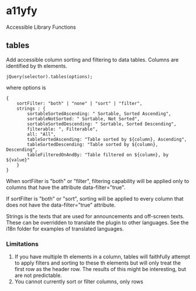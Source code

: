 # a11yfy

Accessible Library Functions

## tables

Add accessible column sorting and filtering to data tables. Columns are identified by th elements.

    jQuery(selector).tables(options);

where options is

    {
        sortFilter: "both" | "none" | "sort" | "filter",
        strings : {
            sortableSortedAscending: " Sortable, Sorted Ascending",
            sortableNotSorted: " Sortable, Not Sorted",
            sortableSortedDescending: " Sortable, Sorted Descending",
            filterable: ", Filterable",
            all: "All",
            tableSortedAscending: "Table sorted by ${column}, Ascending",
            tableSortedDescending: "Table sorted by ${column}, Descending",
            tableFilteredOnAndBy: "Table filtered on ${column}, by ${value}"
        }
    }

When sortFilter is "both" or "filter", filtering capability will be applied only to columns that have the attribute data-filter="true".

If sortFilter is "both" or "sort", sorting will be applied to every column that does not have the data-filter="true" attribute.

Strings is the texts that are used for announcements and off-screen texts. These can be overridden to translate the plugin to other languages. See the i18n folder for examples of translated languages.

### Limitations
1. If you have multiple th elements in a column, tables will faithfully attempt to apply filters and sorting to these th elements but will only treat the first row as the header row. The results of this might be interesting, but are not predictable.
2. You cannot currently sort or filter columns, only rows
